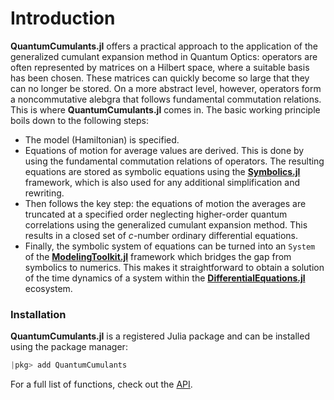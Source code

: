 # Introduction

**QuantumCumulants.jl** offers a practical approach to the application of the generalized cumulant expansion method in Quantum Optics: operators are often represented by matrices on a Hilbert space, where a suitable basis has been chosen. These matrices can quickly become so large that they can no longer be stored. On a more abstract level, however, operators form a noncommutative alebgra that follows fundamental commutation relations. This is where **QuantumCumulants.jl** comes in. The basic working principle boils down to the following steps:

* The model (Hamiltonian) is specified.
* Equations of motion for average values are derived. This is done by using the fundamental commutation relations of operators. The resulting equations are stored as symbolic equations using the [**Symbolics.jl**](https://github.com/JuliaSymbolics/Symbolics.jl) framework, which is also used for any additional simplification and rewriting.
* Then follows the key step: the equations of motion the averages are truncated at a specified order neglecting higher-order quantum correlations using the generalized cumulant expansion method. This results in a closed set of *c*-number ordinary differential equations.
* Finally, the symbolic system of equations can be turned into an `System` of the [**ModelingToolkit.jl**](https://github.com/SciML/ModelingToolkit.jl) framework which bridges the gap from symbolics to numerics. This makes it straightforward to obtain a solution of the time dynamics of a system within the  [**DifferentialEquations.jl**](https://diffeq.sciml.ai/latest/) ecosystem.


### Installation

**QuantumCumulants.jl** is a registered Julia package and can be installed using the package manager:

```julia
|pkg> add QuantumCumulants
```

For a full list of functions, check out the [API](@ref).
